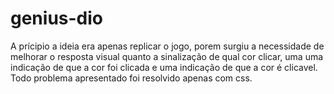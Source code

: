 # genius-dio
A prícipio a ideia era apenas replicar o jogo, porem surgiu a necessidade de melhorar o resposta visual quanto a sinalização de qual cor clicar, uma uma indicação de que a cor foi clicada e uma indicação de que a cor é clicavel. Todo problema apresentado foi resolvido apenas com css.
